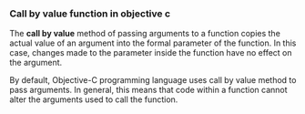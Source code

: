 ### Call by value function in objective c

The **call by value** method of passing arguments to a function copies 
the actual value of an argument into the formal parameter of the function. 
In this case, changes made to the parameter inside the function have 
no effect on the argument.

By default, Objective-C programming language uses call by value method 
to pass arguments. In general, this means that code within a function cannot alter the arguments used to call the function. 